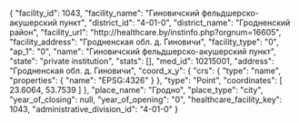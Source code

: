 {
    "facility_id": 1043,
    "facility_name": "Гиновичский фельдшерско-акушерский пункт",
    "district_id": "4-01-0",
    "district_name": "Гродненский район",
    "facility_url": "http:\/\/healthcare.by\/instinfo.php?orgnum=16605",
    "facility_address": "Гродненская обл. д. Гиновичи",
    "facility_type": "0",
    "ap_1": "0",
    "name": "Гиновичский фельдшерско-акушерский пункт",
    "state": "private institution",
    "stats": [],
    "med_id": 10215001,
    "address": "Гродненская обл. д. Гиновичи",
    "coord_x_y": {
        "crs": {
            "type": "name",
            "properties": {
                "name": "EPSG:4326"
            }
        },
        "type": "Point",
        "coordinates": [
            23.6064,
            53.7539
        ]
    },
    "place_name": "Гродно",
    "place_type": "city",
    "year_of_closing": null,
    "year_of_opening": "0",
    "healthcare_facility_key": 1043,
    "administrative_division_id": "4-01-0"
}